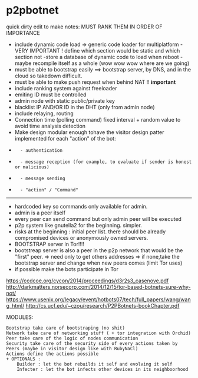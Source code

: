 # p2pbotnet

quick dirty edit to make notes: MUST RANK THEM IN ORDER OF IMPORTANCE
 - include dynamic code load  => generic code loader for multiplatform
     -VERY IMPORTANT ! define which section would be static and which section not
     -store a database of dynamic code to load when reboot 
     -maybe recompile itself as a whole (wow wow wow where are we going)
 - must be able to bootstrap easily ==> bootstrap server, by DNS, and in the cloud so takedown difficult. 
 - must be able to make push request when behind NAT !! **important**
 - include ranking system against freeloader
 - emiting ID must be controlled
 - admin node with static public/private key
 - blacklist IP AND/OR ID in the DHT (only from admin node)
 - include relaying, routing 
 - Connection time (polling command) fixed interval + random value to avoid time analysis detection
 - Make design modular enough tohave the visitor design patter implemented for each "action" of the bot:
 -       - authentication
 -       - message reception (for example, to evaluate if sender is honest or malicious)
 -       - message sending
 -       - "action" / "Command" 

-----------------------------
- hardcoded key so commands only available for admin.
- admin is a peer itself
- every peer can send command but only admin peer will be executed
- p2p system like gnutella2 for the beginning. simpler.
- risks at the beginning : initial peer list. there should be already compromised devices or anonymously owned servers.
- BOOTSTRAP server in Tor!!!! 
- bootstreap server is also a peer in the p2p network that would be the "first" peer.
    => need only to get others addresses
    => if none,take the bootstrap server and change when new peers comes (limit Tor uses)
- if possible make the bots participate in Tor
                            

https://ccdcoe.org/cycon/2014/proceedings/d3r2s3_casenove.pdf
http://darkmatters.norsecorp.com/2014/12/15/tor-based-botnets-sure-why-not/
https://www.usenix.org/legacy/event/hotbots07/tech/full_papers/wang/wang_html/
http://cs.ucf.edu/~czou/research/P2PBotnets-bookChapter.pdf
    

MODULES:
    
    Bootstrap take care of bootstraping (no shit)
    Network take care of networking stuff ( + tor integration with Orchid)
    Peer take care of the logic of nodes communication
    Security take care of the security side of every actions taken by Peers (maybe in visitor design like with RubyNaCl)
    Actions define the actions possible
    + OPTIONALS :
        Builder : let the bot rebuilds it self and evolving it self
        Infecter : let the bot infects other devices in its neighboorhood
    
